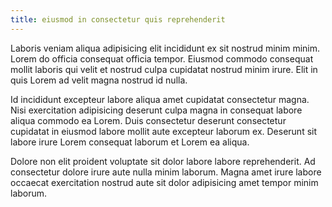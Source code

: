 ```yaml
---
title: eiusmod in consectetur quis reprehenderit
---
```


Laboris veniam aliqua adipisicing elit incididunt ex sit nostrud minim minim. Lorem do officia consequat officia tempor. Eiusmod commodo consequat mollit laboris qui velit et nostrud culpa cupidatat nostrud minim irure. Elit in quis Lorem ad velit magna nostrud id nulla.

Id incididunt excepteur labore aliqua amet cupidatat consectetur magna. Nisi exercitation adipisicing deserunt culpa magna in consequat labore aliqua commodo ea Lorem. Duis consectetur deserunt consectetur cupidatat in eiusmod labore mollit aute excepteur laborum ex. Deserunt sit labore irure Lorem consequat laborum et Lorem ea aliqua.

Dolore non elit proident voluptate sit dolor labore labore reprehenderit. Ad consectetur dolore irure aute nulla minim laborum. Magna amet irure labore occaecat exercitation nostrud aute sit dolor adipisicing amet tempor minim laborum.